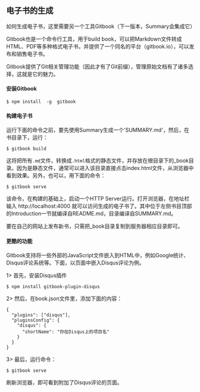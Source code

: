## 电子书的生成


如何生成电子书，这里需要另一个工具Gitbook（下一版本，Summary会集成它）

Gitbook也是一个命令行工具，用于build book，可以把Markdown文件转成HTML、PDF等多种格式电子书，并提供了一个同名的平台（gitbook.io），可以发布和销售电子书。

Gitbook提供了Git相关管理功能（因此才有了Git前缀），管理原始文档有了诸多选择，这就是它的魅力。

#### 安装Gitbook

```
$ npm install  -g  gitbook
```

#### 构建电子书

运行下面的命令之前，要先使用Summary生成一个'SUMMARY.md'，然后，在书目录下，运行：

```
$ gitbook build
```

这将把所有`.md`文件，转换成`.html`格式的静态文件，并存放在根目录下的_book目录。因为是静态文件，通常可以进入该目录直接点击index.html文件，从浏览器中看到效果。另外，也可以，用下面的命令：

```
$ gitbook serve
```

该命令，在构建的基础上，启动一个HTTP Server运行。打开浏览器，在地址栏输入 http://localhost:4000 就可以访问生成的电子书了。其中位于左侧书目顶部的Introduction一节就编译自README.md，目录编译自SUMMARY.md。

要在自己的网站上发布新书，只需把_book目录复制到服务器相应目录即可。

#### 更酷的功能
 
Gitbook支持将一些外部的JavaScript文件嵌入到HTML中，例如Google统计、Disqus评论系统等。下面，以页面中嵌入Disqus评论为例。

1> 首先，安装Disqus插件

```
$ npm install gitbook-plugin-disqus
```

2> 然后，在book.json文件里，添加下面的内容：

```
{
  "plugins": ["disqus"],
  "pluginsConfig": {
    "disqus": {
      "shortName": "你在Disqus上的项目名"
    }
  }
}
```

3> 最后，运行命令：

```
$ gitbook serve
```

刷新浏览器，即可看到附加了Disqus评论的页面。

